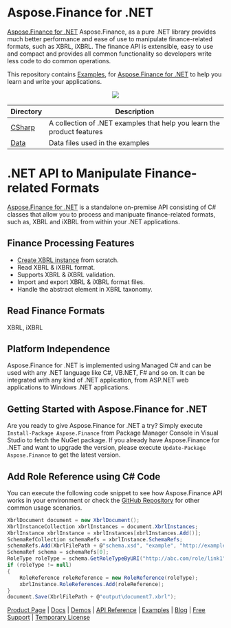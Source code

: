 # Aspose.Finance for .NET

[Aspose.Finance for .NET](https://products.aspose.com/finance/net) Aspose.Finance, as a pure .NET library provides much better performance and ease of use to manipulate finance-related formats, such as XBRL, iXBRL. The finance API is extensible, easy to use and compact and provides all common functionality so developers write less code to do common operations.

This repository contains [Examples](Examples), for [Aspose.Finance for .NET](https://products.aspose.com/finance/net) to help you learn and write your applications.

<p align="center">
<a title="Download complete Aspose.Finance for .NET source code" href="https://github.com/aspose-finance/Aspose.Finance-for-.NET/archive/master.zip">
	<img src="https://raw.github.com/AsposeExamples/java-examples-dashboard/master/images/downloadZip-Button-Large.png" />
  </a>
</p>

Directory | Description
--------- | -----------
[CSharp](CSharp)  | A collection of .NET examples that help you learn the product features
[Data](Data)  | Data files used in the examples

# .NET API to Manipulate Finance-related Formats

[Aspose.Finance for .NET](https://products.aspose.com/finance/net) is a standalone on-premise API consisting of C# classes that allow you to process and manipuate finance-related formats, such as, XBRL and iXBRL from within your .NET applications.

## Finance Processing Features

- [Create XBRL instance](https://docs.aspose.com/display/financenet/Create+XBRL+files#CreateXBRLfiles-CreateXBRLInstance) from scratch.
- Read XBRL & iXBRL format.
- Supports XBRL & iXBRL validation.
- Import and export XBRL & iXBRL format files.
- Handle the abstract element in XBRL taxonomy.

## Read Finance Formats

XBRL, iXBRL

## Platform Independence

Aspose.Finance for .NET is implemented using Managed C# and can be used with any .NET language like C#, VB.NET, F# and so on. It can be integrated with any kind of .NET application, from ASP.NET web applications to Windows .NET applications.

## Getting Started with Aspose.Finance for .NET

Are you ready to give Aspose.Finance for .NET a try? Simply execute `Install-Package Aspose.Finance` from Package Manager Console in Visual Studio to fetch the NuGet package. If you already have Aspose.Finance for .NET and want to upgrade the version, please execute `Update-Package Aspose.Finance` to get the latest version.

## Add Role Reference using C# Code

You can execute the following code snippet to see how Aspose.Finance API works in your environment or check the [GitHub Repository](https://github.com/aspose-finance/Aspose.finance-for-.NET) for other common usage scenarios.

```csharp
XbrlDocument document = new XbrlDocument();
XbrlInstanceCollection xbrlInstances = document.XbrlInstances;
XbrlInstance xbrlInstance = xbrlInstances[xbrlInstances.Add()];
SchemaRefCollection schemaRefs = xbrlInstance.SchemaRefs;
schemaRefs.Add(XbrlFilePath + @"schema.xsd", "example", "http://example.com/xbrl/taxonomy");
SchemaRef schema = schemaRefs[0];
RoleType roleType = schema.GetRoleTypeByURI("http://abc.com/role/link1");
if (roleType != null)
{
    RoleReference roleReference = new RoleReference(roleType);
    xbrlInstance.RoleReferences.Add(roleReference);
}
document.Save(XbrlFilePath + @"output\document7.xbrl");
```

[Product Page](https://products.aspose.com/finance/net) | [Docs](https://docs.aspose.com/display/financenet/Home) | [Demos](https://products.aspose.app/finance/family) | [API Reference](https://apireference.aspose.com/finance/net) | [Examples](https://github.com/aspose-finance/Aspose.finance-for-.NET) | [Blog](https://blog.aspose.com/category/finance/) | [Free Support](https://forum.aspose.com/c/finance) | [Temporary License](https://purchase.aspose.com/temporary-license)
